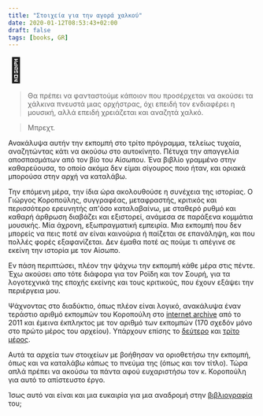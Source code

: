 ```yaml
---
title: "Στοιχεία για την αγορά χαλκού"
date: 2020-01-12T08:53:43+02:00
draft: false
tags: [books, GR]
---
```


<font size="7">🎺</font>

> Θα πρέπει να φανταστούμε κάποιον που προσέρχεται να ακούσει τα χάλκινα πνευστά μιας ορχήστρας, όχι επειδή τον ενδιαφέρει η μουσική, αλλά επειδή χρειάζεται και αναζητά χαλκό.

> Μπρεχτ.

Ανακάλυψα αυτήν την εκπομπή στο τρίτο πρόγραμμα, τελείως τυχαία, αναζητώντας κάτι να ακούσω στο αυτοκίνητο. Πέτυχα την απαγγελία αποσπασμάτων από τον βίο του Αίσωπου. Ένα βιβλίο γραμμένο στην καθαρεύουσα, το οποίο ακόμα δεν είμαι σίγουρος ποιο ήταν, και οριακά μπορούσα στην αρχή να καταλάβω.

Την επόμενη μέρα, την ίδια ώρα ακολουθούσε η συνέχεια της ιστορίας. Ο Γιώργος Κοροπούλης, συγγραφέας, μεταφραστής, κριτικός και περισσότερο ερευνητής απ'όσο καταλαβαίνω, με σταθερό ρυθμό και καθαρή άρθρωση διαβάζει και εξιστορεί, ανάμεσα σε παράξενα κομμάτια μουσικής. Μία άχρονη, εξωπραγματική εμπειρία. Μια εκπομπή που δεν μπορείς να πεις ποτέ αν είναι καινούρια ή παίζεται σε επανάληψη, και που πολλές φορές εξαφανίζεται. Δεν έμαθα ποτέ ας πούμε τι απέγινε σε εκείνη την ιστορία με τον Αίσωπο.
 
Εν πάση περιπτώσει, πλέον την ψάχνω την εκπομπή κάθε μέρα στις πέντε. Έχω ακούσει απο τότε διάφορα για τον Ροϊδη και τον Σουρή, για τα λογοτεχνικά της εποχής εκείνης και τους κριτικούς, που έχουν εξάψει την περιέργεια μου. 

Ψάχνοντας στο διαδύκτιο, όπως πλέον είναι λογικό, ανακάλυψα έναν τεράστιο αριθμό εκπομπών του Κοροπούλη στο [internet archive](https://archive.org/details/Koropoulisstoixeia) από το 2011 και έμεινα έκπληκτος με τον αριθμό των εκπομπών (170 σχεδόν μόνο στο πρώτο μέρος του αρχείου). Υπάρχουν επίσης το [δεύτερο](https://archive.org/details/StoixeiaGiaTinAgoraXalkou_646) και [τρίτο μέρος](https://archive.org/details/StoixeiaGiaTinAgoraXalkou_124).

Αυτά τα αρχεία των στοιχείων με βοήθησαν να οριοθετήσω την εκπομπή, όπως και να καταλάβω κάπως το πνεύμα της (όπως και τον τίτλο). Τώρα απλά πρέπει να ακούσω τα πάντα αφού ευχαριστήσω τον κ. Κοροπούλη για αυτό το απίστευστο έργο.

Ίσως αυτό ναι είναι και μια ευκαιρία για μια αναδρομή στην [βιβλιογραφία](http://www.biblionet.gr/author/4086/%CE%93%CE%B9%CF%8E%CF%81%CE%B3%CE%BF%CF%82_%CE%9A%CE%BF%CF%81%CE%BF%CF%80%CE%BF%CF%8D%CE%BB%CE%B7%CF%82) του;
    
